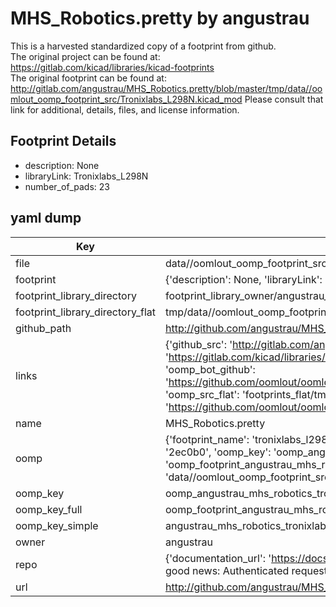 # MHS_Robotics.pretty by angustrau  
This is a harvested standardized copy of a footprint from github.  
The original project can be found at:  
https://gitlab.com/kicad/libraries/kicad-footprints  
The original footprint can be found at:
http://gitlab.com/angustrau/MHS_Robotics.pretty/blob/master/tmp/data//oomlout_oomp_footprint_src/Tronixlabs_L298N.kicad_mod
Please consult that link for additional, details, files, and license information.  
## Footprint Details
* description: None  
* libraryLink: Tronixlabs_L298N  
* number_of_pads: 23  
## yaml dump  
| Key | Value |  
| --- | --- |  
| file | data//oomlout_oomp_footprint_src/MHS_Robotics.pretty/Tronixlabs_L298N.kicad_mod |  
| footprint | {'description': None, 'libraryLink': 'Tronixlabs_L298N', 'number_of_pads': 23} |  
| footprint_library_directory | footprint_library_owner/angustrau_MHS_Robotics.pretty |  
| footprint_library_directory_flat | tmp/data//oomlout_oomp_footprint_src/footprints_flat/angustrau_mhs_robotics_tronixlabs_l298n/working |  
| github_path | http://github.com/angustrau/MHS_Robotics.pretty/blob/master/tmp/data//oomlout_oomp_footprint_src/Tronixlabs_L298N.kicad_mod |  
| links | {'github_src': 'http://gitlab.com/angustrau/MHS_Robotics.pretty/blob/master/tmp/data//oomlout_oomp_footprint_src/Tronixlabs_L298N.kicad_mod', 'github_src_repo': 'https://gitlab.com/kicad/libraries/kicad-footprints', 'oomp_bot': 'tmp/data//oomlout_oomp_footprint_src/footprints/angustrau_mhs_robotics_tronixlabs_l298n/working', 'oomp_bot_github': 'https://github.com/oomlout/oomlout_oomp_footprint_bot/tree/main/tmp/data//oomlout_oomp_footprint_src/footprints/angustrau_mhs_robotics_tronixlabs_l298n/working', 'oomp_src_flat': 'footprints_flat/tmp/data//oomlout_oomp_footprint_src/footprints_flat/angustrau_mhs_robotics_tronixlabs_l298n/working', 'oomp_src_flat_github': 'https://github.com/oomlout/oomlout_oomp_footprint_src/tree/main/tmp/data//oomlout_oomp_footprint_src/footprints_flat/angustrau_mhs_robotics_tronixlabs_l298n/working'} |  
| name | MHS_Robotics.pretty |  
| oomp | {'footprint_name': 'tronixlabs_l298n', 'library_name': 'mhs_robotics', 'md5': '2ec0b00c37ab129bc622449194c219c3', 'md5_10': '2ec0b00c37', 'md5_5': '2ec0b', 'md5_6': '2ec0b0', 'oomp_key': 'oomp_angustrau_mhs_robotics_tronixlabs_l298n', 'oomp_key_extra': 'oomp_footprint_angustrau_mhs_robotics_tronixlabs_l298n', 'oomp_key_full': 'oomp_footprint_angustrau_mhs_robotics_tronixlabs_l298n_2ec0b0', 'oomp_key_simple': 'angustrau_mhs_robotics_tronixlabs_l298n', 'original_filename': 'data//oomlout_oomp_footprint_src/MHS_Robotics.pretty/Tronixlabs_L298N.kicad_mod', 'owner_name': 'angustrau'} |  
| oomp_key | oomp_angustrau_mhs_robotics_tronixlabs_l298n |  
| oomp_key_full | oomp_footprint_angustrau_mhs_robotics_tronixlabs_l298n |  
| oomp_key_simple | angustrau_mhs_robotics_tronixlabs_l298n |  
| owner | angustrau |  
| repo | {'documentation_url': 'https://docs.github.com/rest/overview/resources-in-the-rest-api#rate-limiting', 'message': "API rate limit exceeded for 84.66.142.224. (But here's the good news: Authenticated requests get a higher rate limit. Check out the documentation for more details.)"} |  
| url | http://github.com/angustrau/MHS_Robotics.pretty |  


